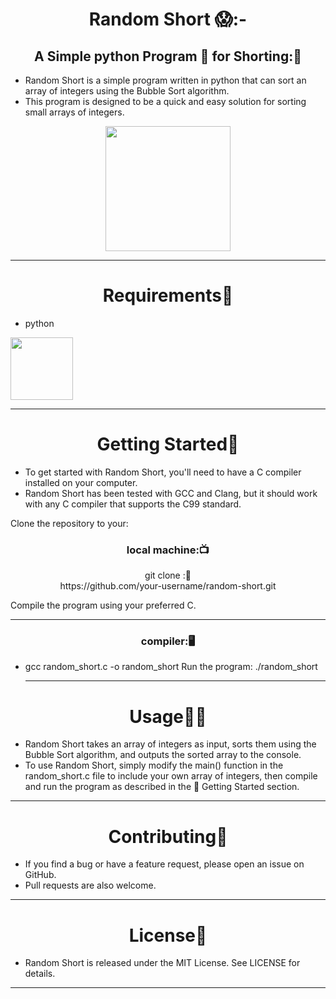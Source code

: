 
<h1 align="center" >Random Short 😱:- </h1>
<h2 align=" center" >A Simple python Program 🧩 for Shorting:🦈</h2>

- Random Short is a simple program written in python that can sort an array of integers using the Bubble Sort algorithm. 
- This program is designed to be a quick and easy solution for sorting small arrays of integers.
<p align="center">
<img height="200" wedith="200" src="https://media.giphy.com/media/3o6Zt5jXXzAzdikVmE/giphy.gif"></p>

<hr>
<h1 align="center" >Requirements🧾</h1>

- python 
<div align="left" >
<img height="100" wedith="100" src="https://1.bp.blogspot.com/-0l6vkEVVfTw/XUGXoMER78I/AAAAAAAAZNM/b6HBxSX3HUY85evjzXqXKZYy9Xp3Zd3mQCLcBGAs/s1600/giphyPYTHON.gif"></div>
<hr>
<h1 align="center"> Getting Started🏃</h1>

- To get started with Random Short, you'll need to have a C compiler installed on your computer.
-  Random Short has been tested with GCC and Clang, but it should work with any C compiler that supports the C99 standard.

Clone the repository to your:
<h3 align=" center" >local machine:📺 </h3>

<p  align=" center" >git clone :📝<br> https://github.com/your-username/random-short.git</p>
  

Compile the program using your preferred C.<hr>
 <h3 align=" center" >compiler:🖥️ </h3>

- gcc random_short.c -o random_short
Run the program: ./random_short<hr>
<h1 align="center" >Usage👩‍💻</h1>

- Random Short takes an array of integers as input, sorts them using the Bubble Sort algorithm, and outputs the sorted array to the console.
- To use Random Short, simply modify the main() function in the random_short.c file to include your own array of integers, then compile and run the program as described in the 🏃 Getting Started section.
<hr>
<h1 align="center" >Contributing👬</h1>

- If you find a bug or have a feature request, please open an issue on GitHub. 
- Pull requests are also welcome.
<hr>
<h1 align="center" >License📙</h1>

- Random Short is released under the MIT License. See LICENSE for details.

<hr>
